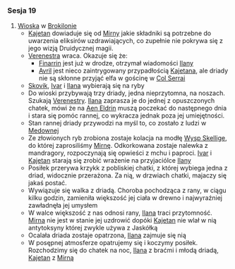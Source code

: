 ### Sesja 19
1. [Wioska](#l_wioska) w [Brokilonie](#l_brokilon)
	* [Kajetan](#p_kajetan) dowiaduje się od [Mirny](#p_mirna) jakie składniki są potrzebne do uwarzenia eliksirów uzdrawiających, co zupełnie nie pokrywa się z jego wizją Druidycznej magii.
	* [Verenestra](#p_verenestra) wraca. Okazuje się że:
		* [Finarrin](#p_druid_finarrin) jest już w drodze, otrzymał wiadomości [Ilany](#p_ilana)
		* [Avril](#p_avril) jest nieco zaintrygowany przypadłością [Kajetana](#p_kajetan), ale driady nie są skłonne przyjąć elfa w gościnę w [Col Serrai](#l_col_serrai)
	* [Skovik](#p_skovik), [Ivar](#p_ivar) i [Ilana](#p_ilana) wybierają się na ryby
	* Do wioski przybywają trzy driady, jedna nieprzytomna, na noszach. Szukają [Verenestry](#p_verenestra). [Ilana](#p_ilana) zaprasza je do jednej z opuszczonych chatek, mówi że na [Aen Eldrin](#r_aen_eldrin) muszą poczekać do następnego dnia i stara się pomóc rannej, co wykracza jednak poza jej umiejętności.
	* Stan rannej driady przywodzi na myśl to, co zostało z ludzi w [Medownej](#l_medowna)
	* Ze złowionych ryb zrobiona zostaje kolacja na modłę [Wysp Skellige](#l_wyspy_skellige), do której zaprosiliśmy [Mirnę](#p_mirna). Odkorkowana zostaje nalewka z mandragory, rozpoczynają się opwieści z mchu i paproci. [Ivar](#p_ivar) i [Kajetan](#p_kajetan) starają się zrobić wrażenie na przyjaciólce [Ilany](#p_ilana)
	* Posiłek przerywa krzykk z pobliskiej chatki, z której wybiega jedna z driad, widocznie przerażona. Za nią, w drzwiach chatki, majaczy się jakaś postać.
	* Wywiązuje się walka z driadą. Choroba pochodząca z rany, w ciągu kilku godzin, zamieniła większość jej ciała w drewno i najwyraźniej zawładnęła jej umysłem
	* W walce większość z nas odnosi rany, [Ilana](#p_ilana) traci przytomność. [Mirna](#p_mirna) nie jest w stanie jej uzdrowić dopóki [Kajetan](#p_kajetan) nie wlał w nią antytoksyny której zwykle używa z Jaskółką
	* Ocalała driada zostaje opatrzona, [Ilana](#p_ilana) zajmuje się nią
	* W posępnej atmosferze opatrujemy się i koczymy posiłek. Rozchodzimy się do chatek na noc, [Ilana](#p_ilana) z braćmi i młodą driadą, [Kajetan](#p_kajetan) z [Mirną](#p_mirna)
	